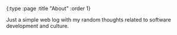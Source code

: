 {:type :page
 :title "About"
 :order 1}

Just a simple web log with my random thoughts related to software
development and culture.
